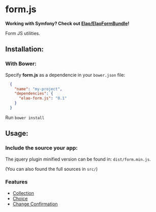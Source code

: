 form.js
=======

__Working with Symfony? Check out [Elao/ElaoFormBundle](https://github.com/Elao/ElaoFormBundle)!__

Form JS utilities.

## Installation:

### With Bower:

Specify __form.js__ as a dependencie in your `bower.json` file:

```json
  {
    "name": "my-project",
    "dependencies": {
      "elao-form.js": "0.1"
    }
  }
```

Run `bower install`

## Usage:

### Include the source your app:

The jquery plugin minified version can be found in: `dist/form.min.js`.

(You can also found the full sources in `src/`)

### Features

* [Collection](doc/collection.md)
* [Choice](doc/choice.md)
* [Change Confirmation](doc/change_confirmation.md)
